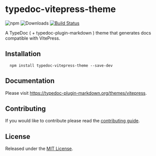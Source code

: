 # typedoc-vitepress-theme

![npm](https://img.shields.io/npm/v/typedoc-vitepress-theme%2Fnext?&logo=npm) ![Downloads](https://img.shields.io/npm/dm/typedoc-vitepress-theme) [![Build Status](https://github.com/tgreyuk/typedoc-plugin-markdown/actions/workflows/ci.yml/badge.svg?branch=next)](https://github.com/tgreyuk/typedoc-plugin-markdown/actions/workflows/ci.yml)

A TypeDoc ( + typedoc-plugin-markdown ) theme that generates docs compatible with VitePress.

## Installation

```shell
  npm install typedoc-vitepress-theme --save-dev
  ```

## Documentation

Please visit https://typedoc-plugin-markdown.org/themes/vitepress.

## Contributing

If you would like to contribute please read the [contributing guide](./CONTRIBUTING.md).

## License

Released under the [MIT License](./LICENSE).